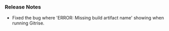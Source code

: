 ### Release Notes

* Fixed the bug where 'ERROR: Missing build artifact name' showing when running Gitrise.